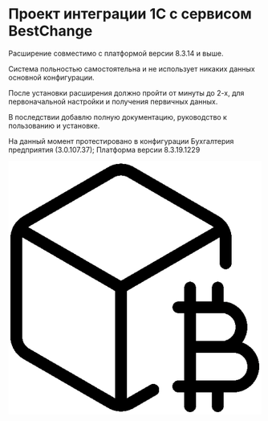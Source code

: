 # Проект интеграции 1С с сервисом BestChange
Расширение совместимо с платформой версии 8.3.14 и выше.

Система польностью самостоятельна и не использует никаких данных основной конфигурации.

После установки расширения должно пройти от минуты до 2-х, для первоначальной настройки и получения первичных данных.

В последствии добавлю полную документацию, руководство к пользованию и установке.

На данный момент протестировано в конфигурации Бухгалтерия предприятия (3.0.107.37); Платформа версии 8.3.19.1229

![Логотип проекта](https://github.com/lostcay/1C_BestChange/blob/main/docs/logo.png)
